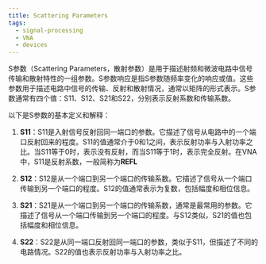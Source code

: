 ```yaml
---
title: Scattering Parameters
tags:
  - signal-processing
  - VNA
  - devices
---
```

S参数（Scattering Parameters，散射参数）是用于描述射频和微波电路中信号传输和散射特性的一组参数。S参数响应是指S参数随频率变化的响应或值。这些参数用于描述电路中信号的传输、反射和散射情况，通常以矩阵的形式表示。S参数通常有四个值：S11、S12、S21和S22，分别表示反射系数和传输系数。

以下是S参数的基本定义和解释：

1. **S11**：S11是入射信号反射回同一端口的参数。它描述了信号从电路中的一个端口反射回来的程度。S11的值通常介于0和1之间，表示反射功率与入射功率之比。当S11等于0时，表示没有反射，而当S11等于1时，表示完全反射。在VNA中，S11是反射系数，一般简称为**REFL**
    
2. **S12**：S12是从一个端口到另一个端口的传输系数。它描述了信号从一个端口传输到另一个端口的程度。S12的值通常表示为复数，包括幅度和相位信息。
    
3. **S21**：S21是从一个端口到另一个端口的传输系数，通常是最常用的参数。它描述了信号从一个端口传输到另一个端口的程度。与S12类似，S21的值也包括幅度和相位信息。
    
4. **S22**：S22是从同一端口反射回同一端口的参数，类似于S11，但描述了不同的电路情况。S22的值也表示反射功率与入射功率之比。

